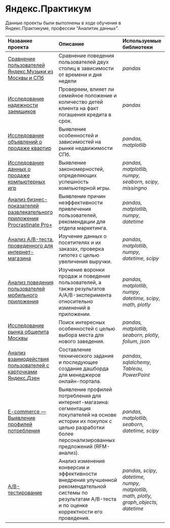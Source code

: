 # Яндекс.Практикум


Данные проекты были выполнены в ходе обучения в Яндекс.Практикуме, профессии "Аналитик данных".

| Название проекта | Описание | Используемые библиотеки | 
| :---------------------- | :---------------------- | :---------------------- |
| [Сравнение пользователей Яндекс.Музыки из Москвы и СПб](https://github.com/MukhinaM/Yandex-Practicum/tree/main/Yandex%20Music) | Сравнение поведения пользователей двух столиц в зависимости от времени и дня недели | *pandas* |
| [Исследование надежности заемщиков](https://github.com/MukhinaM/Yandex-Practicum/tree/main/Credits) | Проверяем, влияет ли семейное положение и количество детей клиента на факт погашения кредита в срок. | *pandas* |
| [Исследование объявлений о продаже квартир](https://github.com/MukhinaM/Yandex-Practicum/tree/main/Real%20Estate) | Выявление особенностей и зависимостей на рынке недвижимости СПб. | *pandas, matplotlib* |
| [Исследование данных о продаже компьютерных игр](https://github.com/MukhinaM/Yandex-Practicum/tree/main/Games) | Выявление закономерностей, определяющих успешность компьютерной игры. | *pandas, matplotlib, numpy, seaborn, scipy, missingno* |
| [Анализ бизнес-показателей развлекательного приложения Procrastinate Pro+](https://github.com/MukhinaM/Yandex-Practicum/tree/main/Entertainment%20App) | Выявление причин неэффективности привлечения пользователей, рекомендации для отдела маркетинга. | *pandas, matplotlib, numpy, datetime* |
| [Анализ A/B-теста, проведенного для интернет-магазина](https://github.com/MukhinaM/Yandex-Practicum/tree/main/E-Commerce) | Изучение данных о посетителях и их заказах, проверка гипотез с целью увеличения выручки. | *pandas, matplotlib, numpy, datetime, scipy* |
| [Анализ поведения пользователей мобильного приложения](https://github.com/MukhinaM/Yandex-Practicum/tree/main/App%20Update) | Изучение воронки продаж и поведения пользователей, а также результатов A/A/B-эксперимента относительно изменений в приложении. | *pandas, matplotlib, numpy, datetime, scipy, math, plotly* |
| [Исследование рынка общепита Москвы](https://github.com/MukhinaM/Yandex-Practicum/tree/main/Public%20Catering) | Поиск интересных особенностей с целью выбора места для нового заведения. | *pandas, matplotlib, seaborn, plotly, folium, json* |
| [Анализ взаимодействия пользователей с карточками Яндекс.Дзен](https://github.com/MukhinaM/Yandex-Practicum/blob/main/Zen%20Users) | Составление технического задания и последующее создание дашборда для менеджеров онлайн-портала. | *pandas, sqlalchemy, Tableau, PowerPoint* |
| [E-commerce — Выявление профилей потребления](https://github.com/MukhinaM/Yandex-Practicum/blob/main/Consumption%20Profile%20E-Comm) | Выявление профилей потребления для интернет-магазина: cегментация покупателей на основе истории их покупок с целью разработки более персонализированных предложений (RFM-анализ). | *pandas, matplotlib, seaborn, datetime, scipy* |
| [A/B-тестирование](https://github.com/MukhinaM/Yandex-Practicum/tree/main/Recomendations%20AB-test) | Анализ изменения конверсии и эффективности внедрения улучшенной рекомендательной системы по результатам A/B-теста и по оценке корректности его проведения. | *pandas, scipy, datetime, numpy, matplotlib, math, plotly, graph_objects, datetime* |
